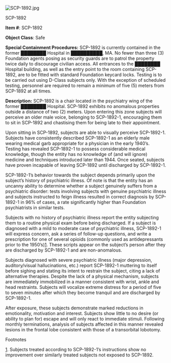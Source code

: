 ![SCP-1892.jpg](http://scp-wiki.wdfiles.com/local--files/scp-1892/SCP-1892.jpg)

SCP-1892

**Item #**: SCP-1892

**Object Class**: Safe

**Special Containment Procedures:** SCP-1892 is currently contained in the former ████████ Hospital in ██████████, MA. No fewer than three (3) Foundation agents posing as security guards are to patrol the property twice daily to discourage civilian access. All entrances to the ████████ Hospital building, as well as the entry point to the room containing SCP-1892, are to be fitted with standard Foundation keycard locks. Testing is to be carried out using D-Class subjects only. With the exception of scheduled testing, personnel are required to remain a minimum of five (5) meters from SCP-1892 at all times.

**Description:** SCP-1892 is a chair located in the psychiatry wing of the former ████████ Hospital. SCP-1892 exhibits no anomalous properties outside a distance of two (2) meters. Upon entering this zone subjects will perceive an older male voice, belonging to SCP-1892-1, encouraging them to sit in SCP-1892 and chastising them for being late to their appointment.

Upon sitting in SCP-1892, subjects are able to visually perceive SCP-1892-1. Subjects have consistently described SCP-1892-1 as an elderly male wearing medical garb appropriate for a physician in the early 1940’s. Testing has revealed SCP-1892-1 to possess considerable medical knowledge, though the entity has no knowledge of (and will ignore) medicine and techniques introduced later than 1944. Once seated, subjects have proven incapable of leaving SCP-1892 until discharged by SCP-1892-1.

SCP-1892-1’s behavior towards the subject depends primarily upon the subject’s history of psychiatric illness. Of note is that the entity has an uncanny ability to determine whether a subject genuinely suffers from a psychiatric disorder: tests involving subjects with genuine psychiatric illness and subjects instructed to feign illness resulted in correct diagnosis by SCP-1892-1 in 96% of cases, a rate significantly higher than Foundation psychiatrists in similar tests.

Subjects with no history of psychiatric illness report the entity subjecting them to a routine physical exam before being discharged. If a subject is diagnosed with a mild to moderate case of psychiatric illness, SCP-1892-1 will express concern, ask a series of follow-up questions, and write a prescription for one of several opioids (commonly used as antidepressants prior to the 1950’s)[1](javascript:;). These scripts appear on the subject’s person after they are discharged by SCP-1892-1 and are non-anomalous.

Subjects diagnosed with severe psychiatric illness (major depression, auditory/visual hallucinations, etc.) report SCP-1892-1 muttering to itself before sighing and stating its intent to restrain the subject, citing a lack of alternative therapies. Despite the lack of a physical mechanism, subjects are immediately immobilized in a manner consistent with wrist, ankle and head restraints. Subjects will vocalize extreme distress for a period of five to seven minutes after which they become tranquil and are discharged by SCP-1892-1.

After exposure, these subjects demonstrate marked reductions in emotionality, motivation and interest. Subjects show little to no desire (or ability to plan for) escape and will only react to immediate stimuli. Following monthly terminations, analysis of subjects affected in this manner revealed lesions in the frontal lobe consistent with those of a transorbital lobotomy.

Footnotes

[1](javascript:;). Subjects treated according to SCP-1892-1’s instructions show no improvement over similarly treated subjects not exposed to SCP-1892.